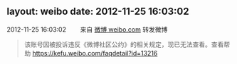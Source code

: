 layout: weibo
date: 2012-11-25 16:03:02
---
<meta name="referrer" content="no-referrer" />

2012-11-25 16:03:02  &nbsp;&nbsp;&nbsp;&nbsp;&nbsp;&nbsp; 来自 <a href="http://weibo.com/" rel="nofollow">微博 weibo.com</a>
转发微博
>  该账号因被投诉违反《微博社区公约》的相关规定，现已无法查看。查看帮助 https://kefu.weibo.com/faqdetail?id=13216
